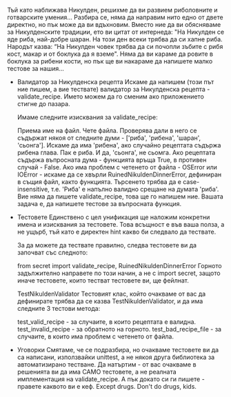   Тъй като наближава Никулден, решихме да ви развием риболовните и готварските умения… Разбира се, няма да направим нито едно от двете директно, но пък може да ви вдъхновим.
  Вместо ние да ви обясняваме за Никулденските традиции, ето ви цитат от интернеда:
  "На Никулден се яде риба, най-добре шаран. На този ден всеки трябва да си хапне риба.
  Народът казва: “На Никулден човек трябва да си почопли зъбите с рибя кост, макар и от боклука да я вземе".
  Няма да ви караме да ровите в боклука за рибени кости, но пък ще ви накараме да напишете малко тестове за нашия…

* Валидатор за Никулденска рецепта
  Искаме да напишем (този път ние пишем, а вие тествате) валидатор за Никулденска рецепта - validate_recipe. Името можем да го сменим ако приложението стигне до пазара.

  Имаме следните изисквания за validate_recipe:

  Приема име на файл.
  Чете файла.
  Проверява дали в него се съдържат някоя от следните думи - ['риба', 'рибена', 'шаран', 'сьонга'].
  Искаме да има 'рибена', ако случайно рецептата съдържа рибена глава. Пак е риба.
  И да, 'сьонга', не сьомга.
  Ако рецептата съдържа въпросната дума - функцията връща True, в противен случай - False.
  Ако има проблем с четенето от файла - OSError или IOError - искаме да се хвърли RuinedNikuldenDinnerError, дефиниран в същия файл, както функцията.
  Търсенето трябва да е case-insensitive, т.е. 'Риба' е напълно валидно срещане на думата 'риба'.
  Вие няма да пишете validate_recipe, това ще го напишем ние. Вашата задача е, да напишете тестове за въпросната функция.

* Тестовете
  Единствено с цел унификация ще наложим конкретни имена и изисквания за тестовете. Това всъщност е във ваша полза, а не ущърб, тъй като е директен hint какво би следвало да тествате.

  За да можете да тествате правилно, следва тестовете ви да започват със следното:

  from secret import validate_recipe, RuinedNikuldenDinnerError
  Горното задължително направете по този начин, а не с import secret, защото иначе тестовете, които тестват тестовете ви, ще фейлнат.

  TestNikuldenValidator
  Тестовият клас, който очакваме от вас да дефинирате трябва да се казва TestNikuldenValidator, и да има следните 3 тестови метода:

  test_valid_recipe - за случаите, в които рецептата е валидна.
  test_invalid_recipe - за обратното на горното.
  test_bad_recipe_file - за случаите, в които има проблем с четенето от файла.
  
* Уговорки
  Смятаме, че се подразбира, но очакваме тестовете ви да са написани, използвайки unittest, а не някоя друга библиотека за автоматизирано тестване.
  Да натъртим - от вас очакваме в решенията ви да има САМО тестовете, а не реалната имплементация на validate_recipe. А пък докато си ги пишете - правете каквото ви е кеф. Except drugs. 
  Don't do drugs, kids.
